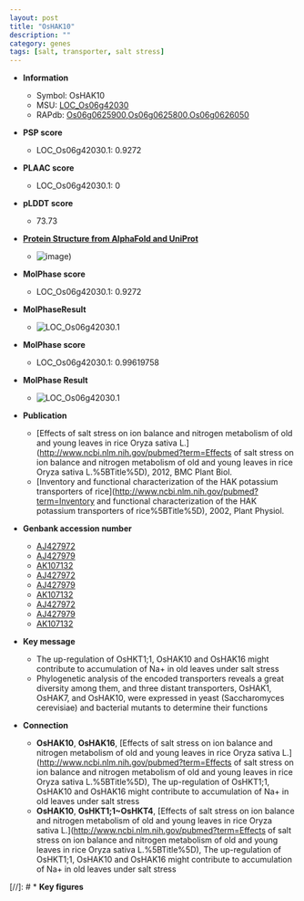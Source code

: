 ```yaml
---
layout: post
title: "OsHAK10"
description: ""
category: genes
tags: [salt, transporter, salt stress]
---
```


* **Information**  
    + Symbol: OsHAK10  
    + MSU: [LOC_Os06g42030](http://rice.plantbiology.msu.edu/cgi-bin/ORF_infopage.cgi?orf=LOC_Os06g42030)  
    + RAPdb: [Os06g0625900](http://rapdb.dna.affrc.go.jp/viewer/gbrowse_details/irgsp1?name=Os06g0625900),[Os06g0625800](http://rapdb.dna.affrc.go.jp/viewer/gbrowse_details/irgsp1?name=Os06g0625800),[Os06g0626050](http://rapdb.dna.affrc.go.jp/viewer/gbrowse_details/irgsp1?name=Os06g0626050)  

* **PSP score**  
    + LOC_Os06g42030.1: 0.9272 

* **PLAAC score**  
    + LOC_Os06g42030.1: 0 

* **pLDDT score**
    + 73.73

* **[Protein Structure from AlphaFold and UniProt](https://www.uniprot.org/uniprotkb/Q67VS5/entry#structure)**
    + ![image](https://ricepsp.github.io/images/Q6/AF-Q67VS5-F1.png))

* **MolPhase score**
    + LOC_Os06g42030.1: 0.9272

* **MolPhaseResult**
    + ![LOC_Os06g42030.1](https://ricepsp.github.io/pictures/LOC_Os06g/LOC_Os06g42030.1.png)

* **MolPhase score**
    + LOC_Os06g42030.1: 0.99619758

* **MolPhase Result**
    + ![LOC_Os06g42030.1](https://304243504.github.io/Pictures/LOC_Os06g/LOC_Os06g42030.1.png)

* **Publication**  
    + [Effects of salt stress on ion balance and nitrogen metabolism of old and young leaves in rice Oryza sativa L.](http://www.ncbi.nlm.nih.gov/pubmed?term=Effects of salt stress on ion balance and nitrogen metabolism of old and young leaves in rice Oryza sativa L.%5BTitle%5D), 2012, BMC Plant Biol.
    + [Inventory and functional characterization of the HAK potassium transporters of rice](http://www.ncbi.nlm.nih.gov/pubmed?term=Inventory and functional characterization of the HAK potassium transporters of rice%5BTitle%5D), 2002, Plant Physiol.

* **Genbank accession number**  
    + [AJ427972](http://www.ncbi.nlm.nih.gov/nuccore/AJ427972)
    + [AJ427979](http://www.ncbi.nlm.nih.gov/nuccore/AJ427979)
    + [AK107132](http://www.ncbi.nlm.nih.gov/nuccore/AK107132)
    + [AJ427972](http://www.ncbi.nlm.nih.gov/nuccore/AJ427972)
    + [AJ427979](http://www.ncbi.nlm.nih.gov/nuccore/AJ427979)
    + [AK107132](http://www.ncbi.nlm.nih.gov/nuccore/AK107132)
    + [AJ427972](http://www.ncbi.nlm.nih.gov/nuccore/AJ427972)
    + [AJ427979](http://www.ncbi.nlm.nih.gov/nuccore/AJ427979)
    + [AK107132](http://www.ncbi.nlm.nih.gov/nuccore/AK107132)

* **Key message**  
    + The up-regulation of OsHKT1;1, OsHAK10 and OsHAK16 might contribute to accumulation of Na+ in old leaves under salt stress
    + Phylogenetic analysis of the encoded transporters reveals a great diversity among them, and three distant transporters, OsHAK1, OsHAK7, and OsHAK10, were expressed in yeast (Saccharomyces cerevisiae) and bacterial mutants to determine their functions

* **Connection**  
    + __OsHAK10__, __OsHAK16__, [Effects of salt stress on ion balance and nitrogen metabolism of old and young leaves in rice Oryza sativa L.](http://www.ncbi.nlm.nih.gov/pubmed?term=Effects of salt stress on ion balance and nitrogen metabolism of old and young leaves in rice Oryza sativa L.%5BTitle%5D), The up-regulation of OsHKT1;1, OsHAK10 and OsHAK16 might contribute to accumulation of Na+ in old leaves under salt stress
    + __OsHAK10__, __OsHKT1;1~OsHKT4__, [Effects of salt stress on ion balance and nitrogen metabolism of old and young leaves in rice Oryza sativa L.](http://www.ncbi.nlm.nih.gov/pubmed?term=Effects of salt stress on ion balance and nitrogen metabolism of old and young leaves in rice Oryza sativa L.%5BTitle%5D), The up-regulation of OsHKT1;1, OsHAK10 and OsHAK16 might contribute to accumulation of Na+ in old leaves under salt stress

[//]: # * **Key figures**  


